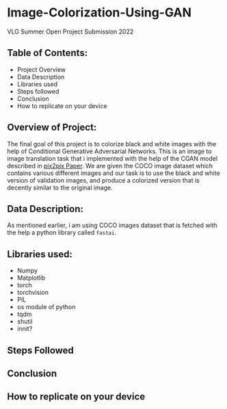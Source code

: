 # Image-Colorization-Using-GAN
VLG Summer Open Project Submission 2022

## Table of Contents: 
* Project Overview
* Data Description 
* Libraries used
* Steps followed
* Conclusion
* How to replicate on your device

## Overview of Project:
The final goal of this project is to colorize black and white images with the help of Conditional Generative Adversarial Networks. This is an image to image translation task that i implemented with the help of the CGAN model described in <a href=https://arxiv.org/pdf/1611.07004.pdf>pix2pix Paper</a>.
We are given the COCO image dataset which contains various different images and our task is to use the black and white version of validation images, and produce a colorized version that is decently similar to the original image.

## Data Description:   
As mentioned earlier, i am using COCO images dataset that is fetched with the help a python library called `fastai`.
## Libraries used:
* Numpy
* Matplotlib
* torch
* torchvision<br>
* PIL
* os module of python
* tqdm
* shutil
* innit?

## Steps Followed

## Conclusion

## How to replicate on your device
